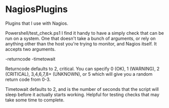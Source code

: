 # NagiosPlugins
Plugins that I use with Nagios.

Powershell/test_check.ps1
I find it handy to have a simply check that can be run on a system. One that doesn't take a bunch of arguments, or rely on anything other than the host you're trying to monitor, and Nagios itself. It accepts two arguments.

-returncode
-timetowait

Returncode defaults to 2, critical. You can specify 0 (OK), 1 (WARNING), 2 (CRITICAL), 3,4,6,7,8+ (UNKNOWN), or 5 which will give you a random return code from 0-3.

Timetowait defaults to 2, and is the number of seconds that the script will sleep before it actually starts working. Helpful for testing checks that may take some time to complete.
